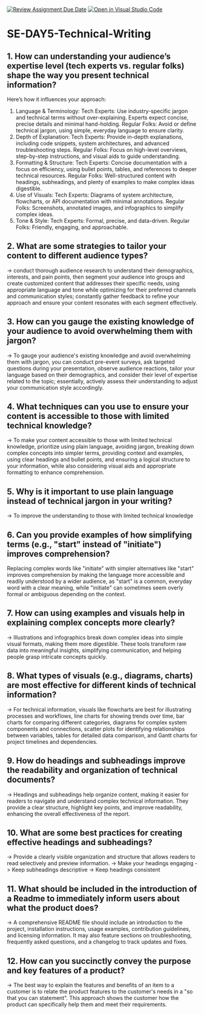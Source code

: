[![Review Assignment Due Date](https://classroom.github.com/assets/deadline-readme-button-22041afd0340ce965d47ae6ef1cefeee28c7c493a6346c4f15d667ab976d596c.svg)](https://classroom.github.com/a/zsAR-pyY)
[![Open in Visual Studio Code](https://classroom.github.com/assets/open-in-vscode-2e0aaae1b6195c2367325f4f02e2d04e9abb55f0b24a779b69b11b9e10269abc.svg)](https://classroom.github.com/online_ide?assignment_repo_id=18495200&assignment_repo_type=AssignmentRepo)
# SE-DAY5-Technical-Writing
## 1. How can understanding your audience’s expertise level (tech experts vs. regular folks) shape the way you present technical information?
Here’s how it influences your approach:

1. Language & Terminology:
Tech Experts: Use industry-specific jargon and technical terms without over-explaining. Experts expect concise, precise details and minimal hand-holding.
Regular Folks: Avoid or define technical jargon, using simple, everyday language to ensure clarity.
2. Depth of Explanation:
Tech Experts: Provide in-depth explanations, including code snippets, system architectures, and advanced troubleshooting steps.
Regular Folks: Focus on high-level overviews, step-by-step instructions, and visual aids to guide understanding.
3. Formatting & Structure:
Tech Experts: Concise documentation with a focus on efficiency, using bullet points, tables, and references to deeper technical resources.
Regular Folks: Well-structured content with headings, subheadings, and plenty of examples to make complex ideas digestible.
4. Use of Visuals:
Tech Experts: Diagrams of system architecture, flowcharts, or API documentation with minimal annotations.
Regular Folks: Screenshots, annotated images, and infographics to simplify complex ideas.
5. Tone & Style:
Tech Experts: Formal, precise, and data-driven.
Regular Folks: Friendly, engaging, and approachable.

## 2. What are some strategies to tailor your content to different audience types?
-> conduct thorough audience research to understand their demographics, interests, and pain points,
then segment your audience into groups and create customized content that addresses their specific needs, 
using appropriate language and tone while optimizing for their preferred channels and communication styles;
constantly gather feedback to refine your approach and ensure your content resonates with each segment effectively. 

## 3. How can you gauge the existing knowledge of your audience to avoid overwhelming them with jargon?
-> To gauge your audience's existing knowledge and avoid overwhelming them with jargon,
  you can conduct pre-event surveys, ask targeted questions during your presentation, observe audience reactions, 
  tailor your language based on their demographics, and consider their level of expertise related to the topic;
  essentially, actively assess their understanding to adjust your communication style accordingly. 

## 4. What techniques can you use to ensure your content is accessible to those with limited technical knowledge?
-> To make your content accessible to those with limited technical knowledge, prioritize using plain language, 
avoiding jargon, breaking down complex concepts into simpler terms, providing context and examples, using clear headings and bullet points,
and ensuring a logical structure to your information, while also considering visual aids and appropriate formatting to enhance comprehension. 

## 5. Why is it important to use plain language instead of technical jargon in your writing?
-> To improve the understanding to those with limited technical knowledge

## 6. Can you provide examples of how simplifying terms (e.g., "start" instead of "initiate") improves comprehension?
Replacing complex words like "initiate" with simpler alternatives like "start" improves comprehension by making the language more accessible and readily understood by a wider audience,
as "start" is a common, everyday word with a clear meaning, while "initiate" can sometimes seem overly formal or ambiguous depending on the context. 

## 7. How can using examples and visuals help in explaining complex concepts more clearly?
-> Illustrations and infographics break down complex ideas into simple visual formats, making them more digestible.
These tools transform raw data into meaningful insights, simplifying communication, and helping people grasp intricate concepts quickly.

## 8. What types of visuals (e.g., diagrams, charts) are most effective for different kinds of technical information?
-> For technical information, visuals like flowcharts are best for illustrating processes and workflows,
line charts for showing trends over time, bar charts for comparing different categories, diagrams for complex system components and connections,
scatter plots for identifying relationships between variables, tables for detailed data comparison, and Gantt charts for project timelines and dependencies. 

## 9. How do headings and subheadings improve the readability and organization of technical documents?
-> Headings and subheadings help organize content, making it easier for readers to navigate and understand complex technical information. 
They provide a clear structure, highlight key points, and improve readability, enhancing the overall effectiveness of the report.

## 10. What are some best practices for creating effective headings and subheadings?
-> Provide a clearly visible organization and structure that allows readers to read selectively and preview information.
-> Make your headings engaging
-> Keep subheadings descriptive
-> Keep headings consistent

## 11. What should be included in the introduction of a Readme to immediately inform users about what the product does?
-> A comprehensive README file should include an introduction to the project, installation instructions, usage examples, contribution guidelines, and licensing information. 
It may also feature sections on troubleshooting, frequently asked questions, and a changelog to track updates and fixes.

## 12. How can you succinctly convey the purpose and key features of a product?
-> The best way to explain the features and benefits of an item to a customer is to relate the product features to the customer's needs in a "so that you can statement".
This approach shows the customer how the product can specifically help them and meet their requirements.
